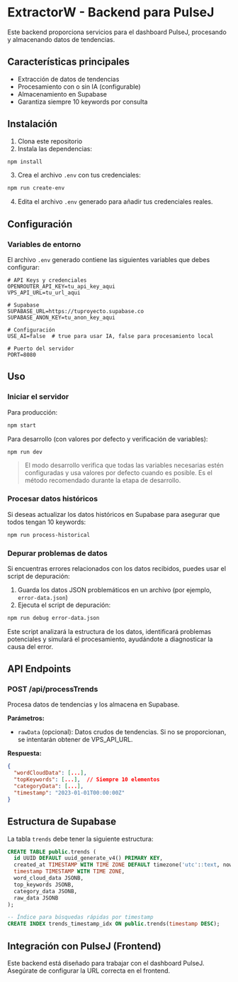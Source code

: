 # ExtractorW - Backend para PulseJ

Este backend proporciona servicios para el dashboard PulseJ, procesando y almacenando datos de tendencias.

## Características principales

- Extracción de datos de tendencias
- Procesamiento con o sin IA (configurable)
- Almacenamiento en Supabase
- Garantiza siempre 10 keywords por consulta

## Instalación

1. Clona este repositorio
2. Instala las dependencias:

```bash
npm install
```

3. Crea el archivo `.env` con tus credenciales:

```bash
npm run create-env
```

4. Edita el archivo `.env` generado para añadir tus credenciales reales.

## Configuración

### Variables de entorno

El archivo `.env` generado contiene las siguientes variables que debes configurar:

```
# API Keys y credenciales
OPENROUTER_API_KEY=tu_api_key_aqui
VPS_API_URL=tu_url_aqui

# Supabase
SUPABASE_URL=https://tuproyecto.supabase.co
SUPABASE_ANON_KEY=tu_anon_key_aqui

# Configuración
USE_AI=false  # true para usar IA, false para procesamiento local

# Puerto del servidor
PORT=8080
```

## Uso

### Iniciar el servidor

Para producción:
```bash
npm start
```

Para desarrollo (con valores por defecto y verificación de variables):
```bash
npm run dev
```

> El modo desarrollo verifica que todas las variables necesarias estén configuradas y usa valores por defecto cuando es posible. Es el método recomendado durante la etapa de desarrollo.

### Procesar datos históricos

Si deseas actualizar los datos históricos en Supabase para asegurar que todos tengan 10 keywords:

```bash
npm run process-historical
```

### Depurar problemas de datos

Si encuentras errores relacionados con los datos recibidos, puedes usar el script de depuración:

1. Guarda los datos JSON problemáticos en un archivo (por ejemplo, `error-data.json`)
2. Ejecuta el script de depuración:

```bash
npm run debug error-data.json
```

Este script analizará la estructura de los datos, identificará problemas potenciales y simulará el procesamiento, ayudándote a diagnosticar la causa del error.

## API Endpoints

### POST /api/processTrends

Procesa datos de tendencias y los almacena en Supabase.

**Parámetros:**

- `rawData` (opcional): Datos crudos de tendencias. Si no se proporcionan, se intentarán obtener de VPS_API_URL.

**Respuesta:**

```json
{
  "wordCloudData": [...],
  "topKeywords": [...],  // Siempre 10 elementos
  "categoryData": [...],
  "timestamp": "2023-01-01T00:00:00Z"
}
```

## Estructura de Supabase

La tabla `trends` debe tener la siguiente estructura:

```sql
CREATE TABLE public.trends (
  id UUID DEFAULT uuid_generate_v4() PRIMARY KEY,
  created_at TIMESTAMP WITH TIME ZONE DEFAULT timezone('utc'::text, now()),
  timestamp TIMESTAMP WITH TIME ZONE,
  word_cloud_data JSONB,
  top_keywords JSONB,
  category_data JSONB,
  raw_data JSONB
);

-- Índice para búsquedas rápidas por timestamp
CREATE INDEX trends_timestamp_idx ON public.trends(timestamp DESC);
```

## Integración con PulseJ (Frontend)

Este backend está diseñado para trabajar con el dashboard PulseJ. Asegúrate de configurar la URL correcta en el frontend. 
